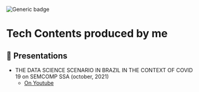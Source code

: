 ![Generic badge](https://img.shields.io/badge/STATUS-CONCLUÍDO-<COLOR>.svg)

# Tech Contents produced by me


## 📃 Presentations

- THE DATA SCIENCE SCENARIO IN BRAZIL IN THE CONTEXT OF COVID 19 on SEMCOMP SSA (october, 2021)
  * [On Youtube](https://www.youtube.com/watch?v=e2B6O2JN-c4)


